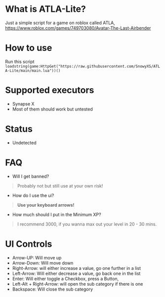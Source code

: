 # What is ATLA-Lite?
Just a simple script for a game on roblox called ATLA,
https://www.roblox.com/games/749703080/Avatar-The-Last-Airbender
# How to use
Run this script `loadstring(game:HttpGet("https://raw.githubusercontent.com/SnowyXS/ATLA-Lite/main/main.lua"))()`
# Supported executors
- Synapse X 
- Most of them should work but untested
# Status
- Undetected
# FAQ
- Will I get banned? 
> Probably not but still use at your own risk!
- How do I use the ui?
> **Use your keyboard arrows!**
- How much should I put in the Minimum XP?
> I recommend 3000, if you wanna max out your level in 20 - 30 mins.
# UI Controls
- Arrow-UP: Will move up
- Arrow-Down: Will move down
- Right-Arrow: will either increase a value, go one further in a list
- Left-Arrow: Will either decrease a value, go back one in the list
- Enter: Will either toggle a Checkbox, press a Button, 
- Left-Alt + Right-Arrow: will open the sub category if there is one
- Backspace: Will close the sub category
